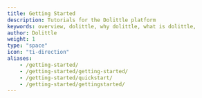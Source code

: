 ```yaml
---
title: Getting Started
description: Tutorials for the Dolittle platform
keywords: overview, dolittle, why dolittle, what is dolittle, 
author: Dolittle
weight: 1
type: "space"
icon: "ti-direction"
aliases:
    - /getting-started/
    - /getting-started/getting-started/
    - /getting-started/quickstart/
    - /getting-started/gettingstarted/
---
```

